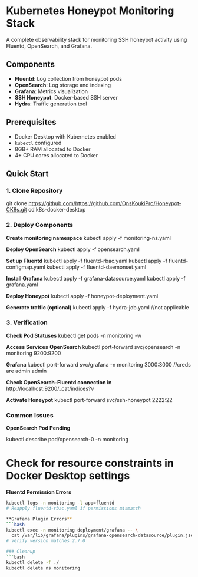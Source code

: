 # Kubernetes Honeypot Monitoring Stack

A complete observability stack for monitoring SSH honeypot activity using Fluentd, OpenSearch, and Grafana.

## Components
- **Fluentd**: Log collection from honeypot pods
- **OpenSearch**: Log storage and indexing
- **Grafana**: Metrics visualization
- **SSH Honeypot**: Docker-based SSH server
- **Hydra**: Traffic generation tool

## Prerequisites
- Docker Desktop with Kubernetes enabled
- `kubectl` configured
- 8GB+ RAM allocated to Docker
- 4+ CPU cores allocated to Docker

## Quick Start

### 1. Clone Repository
git clone https://github.com/https://github.com/OnsKoukiPro/Honeypot-CK8s.git
cd k8s-docker-desktop

### 2. Deploy Components
**Create monitoring namespace**
kubectl apply -f monitoring-ns.yaml

**Deploy OpenSearch**
kubectl apply -f opensearch.yaml

**Set up Fluentd**
kubectl apply -f fluentd-rbac.yaml
kubectl apply -f fluentd-configmap.yaml
kubectl apply -f fluentd-daemonset.yaml

**Install Grafana**
kubectl apply -f grafana-datasource.yaml
kubectl apply -f grafana.yaml

**Deploy Honeypot**
kubectl apply -f honeypot-deployment.yaml

**Generate traffic (optional)**
kubectl apply -f hydra-job.yaml //not applicable

### 3. Verification

**Check Pod Statuses**
kubectl get pods -n monitoring -w

**Access Services**
**OpenSearch**
kubectl port-forward svc/opensearch -n monitoring 9200:9200

**Grafana**
kubectl port-forward svc/grafana -n monitoring 3000:3000
//creds are admin admin

**Check OpenSearch-Fluentd connection in**
http://localhost:9200/_cat/indices?v

**Activate Honeypot**
kubectl port-forward svc/ssh-honeypot 2222:22



### Common Issues
**OpenSearch Pod Pending**

kubectl describe pod/opensearch-0 -n monitoring
# Check for resource constraints in Docker Desktop settings

**Fluentd Permission Errors**
```bash
kubectl logs -n monitoring -l app=fluentd
# Reapply fluentd-rbac.yaml if permissions mismatch

**Grafana Plugin Errors**
```bash
kubectl exec -n monitoring deployment/grafana -- \
  cat /var/lib/grafana/plugins/grafana-opensearch-datasource/plugin.json
# Verify version matches 2.7.0

### Cleanup
```bash
kubectl delete -f ./
kubectl delete ns monitoring
